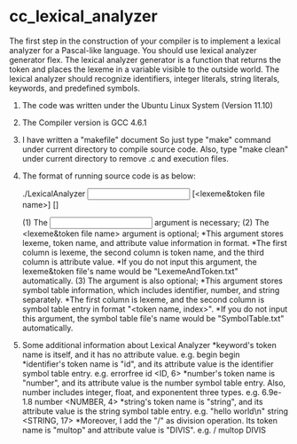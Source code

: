 cc_lexical_analyzer
===================

The first step in the construction of your compiler is to implement a lexical analyzer for a Pascal-like language.
You should use lexical analyzer generator flex.
The lexical analyzer generator is a function that returns the token and places the lexeme in a variable visible to the outside world.
The lexical analyzer should recognize identifiers, integer literals, string literals, keywords, and predefined symbols.


1. The code was written under the Ubuntu Linux System (Version 11.10)
2. The Compiler version is GCC 4.6.1
3. I have written a "makefile" document
   So just type "make" command under current directory to compile source code.
   Also, type "make clean" under current directory to remove .c and execution files. 
4. The format of running source code is as below:

    ./LexicalAnalyzer <input file name> [<lexeme&token file name>] [<symbol table file name>]

   (1) The <input file name> argument is necessary;
   (2) The <lexeme&token file name> argument is optional;
       *This argument stores lexeme, token name, and attribute value information in format.
       *The first column is lexeme, the second column is token name, and the third column is attribute value.
       *If you do not input this argument, the lexeme&token file's name would be "LexemeAndToken.txt" automatically.
   (3) The <symbol table file name> argument is also optional;
       *This argument stores symbol table information, which includes identifier, number, and string separately.
       *The first column is lexeme, and the second column is symbol table entry in format "<token name, index>".
       *If you do not input this argument, the symbol table file's name would be "SymbolTable.txt" automatically.
5. Some additional information about Lexical Analyzer
   *keyword's token name is itself, and it has no attribute value.
   e.g.     begin       begin       
   *identifier's token name is "id", and its attribute value is the identifier symbol table entry.
   e.g.     errorfree   id      <ID, 6>
   *number's token name is "number", and its attribute value is the number symbol table entry.
    Also, number includes integer, float, and exponentent three types.
   e.g.     6.9e-1.8    number  <NUMBER, 4>
   *string's token name is "string", and its attribute value is the string symbol table entry.
   e.g.     "hello world\n"     string      <STRING, 17>
   *Moreover, I add the "/" as division operation. Its token name is "multop" and attribute value is "DIVIS".
   e.g.     /           multop      DIVIS
